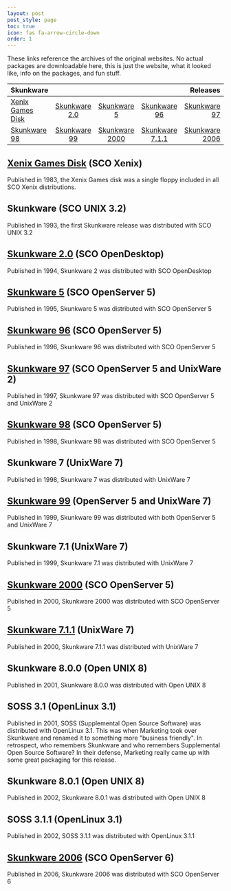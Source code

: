 ```yaml
---
layout: post
post_style: page
toc: true
icon: fas fa-arrow-circle-down
order: 1
---
```


These links reference the archives of the original websites.
No actual packages are downloadable here, this is just
the website, what it looked like, info on the packages,
and fun stuff.

| **Skunkware**                                                 |                                                                |                                                                   |                                                                   |                                                      **Releases** |
| :------------------------------------------------------------ | :------------------------------------------------------------: | :---------------------------------------------------------------: | :---------------------------------------------------------------: | ----------------------------------------------------------------: |
| [Xenix Games Disk](https://skunkware.dev/skunkware/Games/)    | [Skunkware 2.0](https://skunkware.dev/skunkware/94/index.html) |   [Skunkware 5](https://skunkware.dev/skunkware/95/index.html)    |   [Skunkware 96](https://skunkware.dev/skunkware/96/index.html)   |        [Skunkware 97](https://skunkware.dev/skunkware/index.html) |
| [Skunkware 98](https://skunkware.dev/skunkware/98/index.html) | [Skunkware 99](https://skunkware.dev/skunkware/99/index.html)  | [Skunkware 2000](https://skunkware.dev/skunkware/2000/index.html) | [Skunkware 7.1.1](https://skunkware.dev/skunkware/uw7/index.html) | [Skunkware 2006](https://skunkware.dev/skunkware/2006/index.html) |

## [Xenix Games Disk](https://skunkware.dev/skunkware/Games/) (SCO Xenix)

Published in 1983, the Xenix Games disk was a single floppy included in all SCO Xenix distributions.

## Skunkware (SCO UNIX 3.2)

Published in 1993, the first Skunkware release was distributed with SCO UNIX 3.2

## [Skunkware 2.0](https://skunkware.dev/skunkware/94/index.html) (SCO OpenDesktop)

Published in 1994, Skunkware 2 was distributed with SCO OpenDesktop

## [Skunkware 5](https://skunkware.dev/skunkware/95/index.html) (SCO OpenServer 5)

Published in 1995, Skunkware 5 was distributed with SCO OpenServer 5

## [Skunkware 96](https://skunkware.dev/skunkware/96/index.html) (SCO OpenServer 5)

Published in 1996, Skunkware 96 was distributed with SCO OpenServer 5

## [Skunkware 97](https://skunkware.dev/skunkware/index.html) (SCO OpenServer 5 and UnixWare 2)

Published in 1997, Skunkware 97 was distributed with SCO OpenServer 5 and UnixWare 2

## [Skunkware 98](https://skunkware.dev/skunkware/98/index.html) (SCO OpenServer 5)

Published in 1998, Skunkware 98 was distributed with SCO OpenServer 5

## Skunkware 7 (UnixWare 7)

Published in 1998, Skunkware 7 was distributed with UnixWare 7

## [Skunkware 99](https://skunkware.dev/skunkware/99/index.html) (OpenServer 5 and UnixWare 7)

Published in 1999, Skunkware 99 was distributed with both OpenServer 5 and UnixWare 7

## Skunkware 7.1 (UnixWare 7)

Published in 1999, Skunkware 7.1 was distributed with UnixWare 7

## [Skunkware 2000](https://skunkware.dev/skunkware/2000/index.html) (SCO OpenServer 5)

Published in 2000, Skunkware 2000 was distributed with SCO OpenServer 5

## [Skunkware 7.1.1](https://skunkware.dev/skunkware/uw7/index.html) (UnixWare 7)

Published in 2000, Skunkware 7.1.1 was distributed with UnixWare 7

## Skunkware 8.0.0 (Open UNIX 8)

Published in 2001, Skunkware 8.0.0 was distributed with Open UNIX 8

## SOSS 3.1 (OpenLinux 3.1)

Published in 2001, SOSS (Supplemental Open Source Software) was distributed with OpenLinux 3.1.
This was when Marketing took over Skunkware and renamed it to something more "business friendly".
In retrospect, who remembers Skunkware and who remembers Supplemental Open Source Software?
In their defense, Marketing really came up with some great packaging for this release.

## Skunkware 8.0.1 (Open UNIX 8)

Published in 2002, Skunkware 8.0.1 was distributed with Open UNIX 8

## SOSS 3.1.1 (OpenLinux 3.1)

Published in 2002, SOSS 3.1.1 was distributed with OpenLinux 3.1.1

## [Skunkware 2006](https://skunkware.dev/skunkware/2006/index.html) (SCO OpenServer 6)

Published in 2006, Skunkware 2006 was distributed with SCO OpenServer 6
